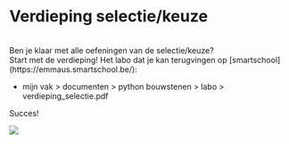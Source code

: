 # Verdieping selectie/keuze

<br>
Ben je klaar met alle oefeningen van de selectie/keuze? <br>
Start met de verdieping! Het labo dat je kan terugvingen  op [smartschool](https://emmaus.smartschool.be/):
<ul><li>mijn vak > documenten > python bouwstenen > labo > verdieping_selectie.pdf</li></ul>

Succes!

<img src="https://dodona.ugent.be/nl/repositories/42/public/selectie.jpg/">